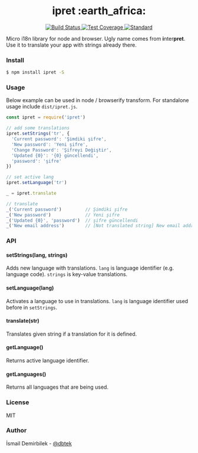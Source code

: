 <div align="center">
  <h1>ipret :earth_africa:</h1>
  <!-- Build Status -->
  <a href="https://travis-ci.org/dbtek/ipret">
    <img src="https://img.shields.io/travis/dbtek/ipret/master.svg?style=flat-square"
      alt="Build Status" />
  </a>
  <!-- Test Coverage -->
  <a href="https://codecov.io/github/dbtek/ipret">
    <img src="https://img.shields.io/codecov/c/github/dbtek/ipret/master.svg?style=flat-square"
      alt="Test Coverage" />
  </a>
  <!-- Standard -->
  <a href="https://codecov.io/github/dbtek/ipret">
    <img src="https://img.shields.io/badge/code%20style-standard-brightgreen.svg?style=flat-square"
      alt="Standard" />
  </a>
</div>

Micro i18n library for node and browser. Ugly name comes from **i**nter**pret**. Use it to translate your app with strings already there.

### Install
```bash
$ npm install ipret -S
```

### Usage
Below example can be used in node / browserify transform. For standalone usage include `dist/ipret.js`.
```js
const ipret = require('ipret')

// add some translations
ipret.setStrings('tr', {
  'Current password': 'Şimdiki şifre',
  'New password': 'Yeni şifre',
  'Change Password': 'Şifreyi Değiştir',
  'Updated {0}': '{0} güncellendi',
  'password': 'şifre'
})

// set active lang
ipret.setLanguage('tr')

_ = ipret.translate

// translate
_('Current password')         // Şimdiki şifre
_('New password')             // Yeni şifre
_('Updated {0}', 'password')  // şifre güncellendi
_('New email address')        // [Not translated string] New email address
```

### API

#### setStrings(lang, strings)
Adds new language with translations. `lang` is language identifier (e.g. language code). `strings` is key-value translations.

#### setLanguage(lang)
Activates a language to use in translations. `lang` is language identifier used before in `setStrings`.

#### translate(str)
Translates given string if a translation for it is defined.

#### getLanguage()
Returns active language identifier.

#### getLanguages()
Returns all languages that are being used.

### License
MIT

### Author
İsmail Demirbilek - [@dbtek](https://twitter.com/dbtek)

